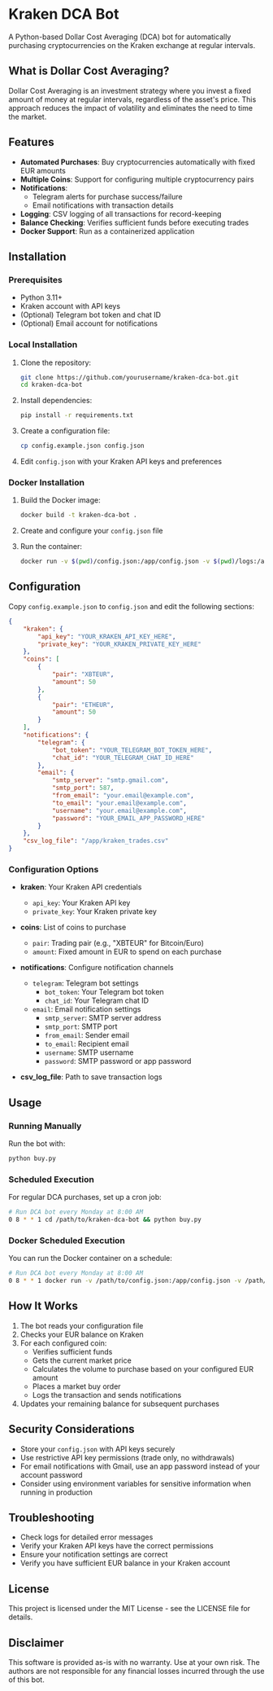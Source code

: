 # Kraken DCA Bot

A Python-based Dollar Cost Averaging (DCA) bot for automatically purchasing cryptocurrencies on the Kraken exchange at regular intervals.

## What is Dollar Cost Averaging?

Dollar Cost Averaging is an investment strategy where you invest a fixed amount of money at regular intervals, regardless of the asset's price. This approach reduces the impact of volatility and eliminates the need to time the market.

## Features

- **Automated Purchases**: Buy cryptocurrencies automatically with fixed EUR amounts
- **Multiple Coins**: Support for configuring multiple cryptocurrency pairs
- **Notifications**: 
  - Telegram alerts for purchase success/failure
  - Email notifications with transaction details
- **Logging**: CSV logging of all transactions for record-keeping
- **Balance Checking**: Verifies sufficient funds before executing trades
- **Docker Support**: Run as a containerized application

## Installation

### Prerequisites

- Python 3.11+
- Kraken account with API keys
- (Optional) Telegram bot token and chat ID
- (Optional) Email account for notifications

### Local Installation

1. Clone the repository:
   ```bash
   git clone https://github.com/yourusername/kraken-dca-bot.git
   cd kraken-dca-bot
   ```

2. Install dependencies:
   ```bash
   pip install -r requirements.txt
   ```

3. Create a configuration file:
   ```bash
   cp config.example.json config.json
   ```

4. Edit `config.json` with your Kraken API keys and preferences

### Docker Installation

1. Build the Docker image:
   ```bash
   docker build -t kraken-dca-bot .
   ```

2. Create and configure your `config.json` file

3. Run the container:
   ```bash
   docker run -v $(pwd)/config.json:/app/config.json -v $(pwd)/logs:/app/logs kraken-dca-bot
   ```

## Configuration

Copy `config.example.json` to `config.json` and edit the following sections:

```json
{
    "kraken": {
        "api_key": "YOUR_KRAKEN_API_KEY_HERE",
        "private_key": "YOUR_KRAKEN_PRIVATE_KEY_HERE"
    },
    "coins": [
        {
            "pair": "XBTEUR",
            "amount": 50
        },
        {
            "pair": "ETHEUR",
            "amount": 50
        }
    ],
    "notifications": {
        "telegram": {
            "bot_token": "YOUR_TELEGRAM_BOT_TOKEN_HERE",
            "chat_id": "YOUR_TELEGRAM_CHAT_ID_HERE"
        },
        "email": {
            "smtp_server": "smtp.gmail.com",
            "smtp_port": 587,
            "from_email": "your.email@example.com",
            "to_email": "your.email@example.com",
            "username": "your.email@example.com",
            "password": "YOUR_EMAIL_APP_PASSWORD_HERE"
        }
    },
    "csv_log_file": "/app/kraken_trades.csv"
}
```

### Configuration Options

- **kraken**: Your Kraken API credentials
  - `api_key`: Your Kraken API key
  - `private_key`: Your Kraken private key

- **coins**: List of coins to purchase
  - `pair`: Trading pair (e.g., "XBTEUR" for Bitcoin/Euro)
  - `amount`: Fixed amount in EUR to spend on each purchase

- **notifications**: Configure notification channels
  - `telegram`: Telegram bot settings
    - `bot_token`: Your Telegram bot token
    - `chat_id`: Your Telegram chat ID
  - `email`: Email notification settings
    - `smtp_server`: SMTP server address
    - `smtp_port`: SMTP port
    - `from_email`: Sender email
    - `to_email`: Recipient email
    - `username`: SMTP username
    - `password`: SMTP password or app password

- **csv_log_file**: Path to save transaction logs

## Usage

### Running Manually

Run the bot with:

```bash
python buy.py
```

### Scheduled Execution

For regular DCA purchases, set up a cron job:

```bash
# Run DCA bot every Monday at 8:00 AM
0 8 * * 1 cd /path/to/kraken-dca-bot && python buy.py
```

### Docker Scheduled Execution

You can run the Docker container on a schedule:

```bash
# Run DCA bot every Monday at 8:00 AM
0 8 * * 1 docker run -v /path/to/config.json:/app/config.json -v /path/to/logs:/app/logs kraken-dca-bot
```

## How It Works

1. The bot reads your configuration file
2. Checks your EUR balance on Kraken
3. For each configured coin:
   - Verifies sufficient funds
   - Gets the current market price
   - Calculates the volume to purchase based on your configured EUR amount
   - Places a market buy order
   - Logs the transaction and sends notifications
4. Updates your remaining balance for subsequent purchases

## Security Considerations

- Store your `config.json` with API keys securely
- Use restrictive API key permissions (trade only, no withdrawals)
- For email notifications with Gmail, use an app password instead of your account password
- Consider using environment variables for sensitive information when running in production

## Troubleshooting

- Check logs for detailed error messages
- Verify your Kraken API keys have the correct permissions
- Ensure your notification settings are correct
- Verify you have sufficient EUR balance in your Kraken account

## License

This project is licensed under the MIT License - see the LICENSE file for details.

## Disclaimer

This software is provided as-is with no warranty. Use at your own risk. The authors are not responsible for any financial losses incurred through the use of this bot.
